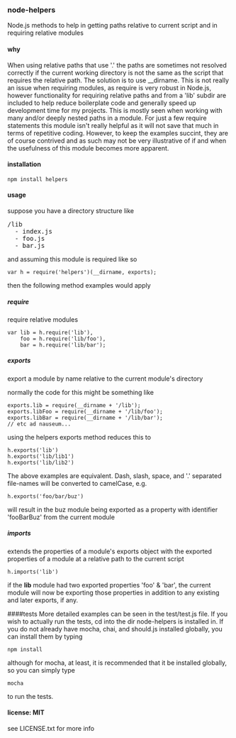 ### node-helpers

Node.js methods to help in getting paths relative to current script and in requiring relative modules

#### why

When using relative paths that use '.' the paths are sometimes not resolved correctly if the current working directory is not the same as the script that requires the relative path.  The solution is to use __dirname.  This is not really an issue when requiring modules, as require is very robust in Node.js, however functionality for requiring relative paths and from a 'lib' subdir are included to help reduce boilerplate code and generally speed up development time for my projects.  This is mostly seen when working with many and/or deeply nested paths in a module.  For just a few require statements this module isn't really helpful as it will not save that much in terms of repetitive coding.  However, to keep the examples succint, they are of course contrived and as such may not be very illustrative of if and when the usefulness of this module becomes more apparent.

#### installation

    npm install helpers

#### usage

suppose you have a directory structure like
<pre>
/lib
  - index.js
  - foo.js
  - bar.js
</pre>

and assuming this module is required like so

    var h = require('helpers')(__dirname, exports);

then the following method examples would apply

##### require
require relative modules

    var lib = h.require('lib'),
        foo = h.require('lib/foo'),
        bar = h.require('lib/bar');


##### exports
export a module by name relative to the current module's directory

normally the code for this might be something like

    exports.lib = require(__dirname + '/lib');
    exports.libFoo = require(__dirname + '/lib/foo');
    exports.libBar = require(__dirname + '/lib/bar');
    // etc ad nauseum...

using the helpers exports method reduces this to

    h.exports('lib')
    h.exports('lib/lib1')
    h.exports('lib/lib2')

The above examples are equivalent.  Dash, slash, space, and '.' separated file-names will be converted to camelCase, e.g.

    h.exports('foo/bar/buz')

will result in the buz module being exported as a property with identifier 'fooBarBuz' from the current module


##### imports
extends the properties of a module's exports object with the exported properties of a module at a relative path to the current script

    h.imports('lib')

if the **lib** module had two exported properties 'foo' & 'bar', the current module will now be exporting those properties in addition to any existing and later exports, if any.

####tests
More detailed examples can be seen in the test/test.js file.  If you wish to actually run the tests, cd into the dir node-helpers is installed in.  If you do not already have mocha, chai, and should.js installed globally, you can install them by typing

    npm install

although for mocha, at least, it is recommended that it be installed globally, so you can simply type

    mocha

to run the tests.

#### license: MIT
see LICENSE.txt for more info